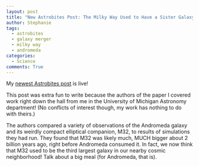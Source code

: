 ```yaml
---
layout: post
title: "New Astrobites Post: The Milky Way Used to Have a Sister Galaxy"
author: Stephanie
tags:
  - astrobites
  - galaxy merger
  - milky way
  - andromeda
categories:
  - Science
comments: True
---
```


My [newest
Astrobites post](https://astrobites.org/2018/08/02/what-happened-to-the-milky-ways-sister-galaxy/)
is live!

This post was extra fun to write because the authors of the paper I covered work
right down the hall from me in the University of Michigan Astronomy department!
(No conflicts of interest though, my work has nothing to do with theirs.)

The authors compared a variety of observations of the Andromeda galaxy and its weirdly
compact elliptical companion, M32, to results of simulations they had run. They
found that M32 was likely much, MUCH bigger about 2 billion years ago, right
before Andromeda consumed it. In fact, we now think that M32 used to be the
third largest galaxy in our nearby cosmic neighborhood! Talk about a big meal
(for Andromeda, that is).

<!--more-->
